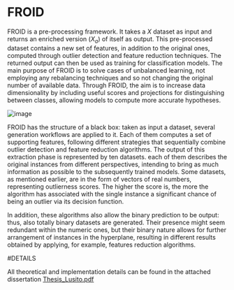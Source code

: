 # FROID

FROID is a pre-processing framework. It takes a $X$ dataset as input and returns an enriched version ($X_a$) of itself as output. This pre-processed dataset contains a new set of features, in addition to the original ones, computed through outlier detection and feature reduction techniques. 
The returned output can then be used as training for classification models. 
The main purpose of FROID is to solve cases of unbalanced learning, not employing any rebalancing techniques and so not changing the original number of available data. Through FROID, the aim is to increase data dimensionality by including useful scores and projections for distinguishing between classes, allowing models to compute more accurate hypotheses.

![image](https://user-images.githubusercontent.com/52006312/178043583-df04fd70-12e9-4b3f-8429-7bf8a88b8a45.png)

FROID has the structure of a black box: taken as input a dataset, several generation workflows are applied to it. Each of them computes a set of supporting features, following different strategies that sequentially combine outlier detection and feature reduction algorithms. 
The output of this extraction phase is represented by ten datasets. each of them describes the original instances from different perspectives, intending to bring as much information as possible to the subsequently trained models.
Some datasets, as mentioned earlier, are in the form of vectors of real numbers, representing outlierness scores. The higher the score is, the more the algorithm has associated with the single instance a significant chance of being an outlier via its decision function. 

In addition, these algorithms also allow the binary prediction to be output: thus, also totally binary datasets are generated. Their presence might seem redundant within the numeric ones, but their binary nature allows for further arrangement of instances in the hyperplane, resulting in different results obtained by applying, for example, features reduction algorithms.

#DETAILS

All theoretical and implementation details can be found in the attached dissertation [Thesis_Lusito.pdf](https://github.com/SalvatoreLusito/FROID/files/9074137/Thesis_Lusito.pdf)

